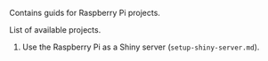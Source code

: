 Contains guids for Raspberry Pi projects.

List of available projects.
1. Use the Raspberry Pi as a Shiny server (`setup-shiny-server.md`).
